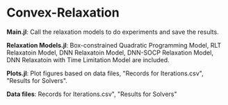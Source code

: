 # Convex-Relaxation

**Main.jl**: Call the relaxation models to do experiments and save the results.

**Relaxation Models.jl**: Box-constrained Quadratic Programming Model, RLT Relaxatoin Model, DNN Relaxatoin Model, DNN-SOCP Relaxation Model, DNN Relaxatoin with Time Limitation Model are included.

**Plots.jl**: Plot figures based on data files, "Records for Iterations.csv", "Results for Solvers".

**Data files**: Records for Iterations.csv", "Results for Solvers"
